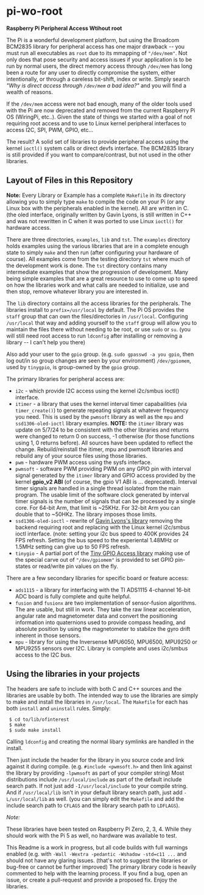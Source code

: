 # pi-wo-root
**Raspberry Pi Peripheral Access Wtihout root**

The Pi is a wonderful development platform, but using the Broadcom BCM2835 library for peripheral access has one major drawback -- you must run all executables as `root` due to its mmapping of `"/dev/mem"`. Not only does that pose security and access issues if your application is to be run by normal users, the direct memory access through `/dev/mem` has long been a route for any user to directly compromise the system, either intentionally, or through a careless bit-shift, index or write. Simply search *"Why is direct access through `/dev/mem` a bad idea?"* and you will find a wealth of reasons.

If the `/dev/mem` access were not bad enough, many of the older tools used with the Pi are now deprecated and removed from the current Raspberry Pi OS (WiringPi, etc..). Given the state of things we started with a goal of not requiring root access and to use to Linux kernel peripheral interfaces to access I2C, SPI, PWM, GPIO, etc...

The result? A solid set of libraries to provide peripheral access using the kernel `ioctl()` system calls or direct devfs interface. The BCM2835 library is still provided if you want to compare/contrast, but not used in the other libraries.

## Layout of Files in this Repository

**Note:** Every Library or Example has a complete `Makefile` in its directory allowing you to simply type `make` to compile the code on your Pi (or any Linux box with the peripherals enabled in the kernel). All are written in C. (the oled interface, originally written by Gavin Lyons, is still written in C++ and was not rewritten in C when it was ported to use Linux `ioctl()` for hardware access.

There are three directories, `examples`, `lib` and `tst`. The `examples` directory holds examples using the various libraries that are in a complete enough state to simply `make` and then run (after configuring your hardware of course). All examples come from the testing directory `tst` where much of the development work is done. The `tst` directory contains many intermediate examples that show the progression of development. Many being simple examples that are a great resource to use to come up to speed on how the libraries work and what calls are needed to initialize, use and then stop, remove whatever library you are interested in.

The `lib` directory contains all the access libraries for the peripherals. The libraries install to `prefix=/usr/local` by default. The Pi OS provides the `staff` group that can own the files/directories in `/usr/local`. Configuring `/usr/local` that way and adding yourself to the `staff` group will allow you to maintain the files there without needing to be root, or use `sudo` or `su`. (you will still need root access to run `ldconfig` after installing or removing a library -- I can't help you there)

Also add your user to the `gpio` group. (e.g. `sudo gpasswd -a you gpio`, then log out/in so group changes are seen by your environment) `/dev/gpiomem`, used by `tinygpio`, is group-owned by the `gpio` group.

The primary libraries for peripheral access are:

 * `i2c` - which provide I2C access using the kernel i2c/smbus ioctl() interface.
 * `itimer` - a library that uses the kernel interval timer capabailities (via `timer_create()`) to generate repeating signals at whatever frequency you need. This is used by the `pwmsoft` library as well as the `mpu` and `ssd1306-oled-ioctl` library examples. **NOTE:** the `itimer` library was update on 5/7/24 to be consistent with the other libraries and returns were changed to return 0 on success, -1 otherwise (for those functions using 1, 0 returns before). All sources have been updated to reflect the change. Rebuild/reinstall the itimer, mpu and pwmsoft libraries and rebuild any of your source files using those libraries.
 * `pwm` - hardware PWM access using the sysfs interface.
 * `pwmsoft` - software PWM providing PWM on any GPIO pin with interval signal generated by the `itimer` library and GPIO access provided by the kernel **gpio_v2 ABI** (of course, the gpio V1 ABI is ... deprecated). Interval timer signals are handled in a single thread isolated from the main program. The usable limit of the software clock generated by interval timer signals is the number of signals that can be processed by a single core. For 64-bit Arm, that limit is ~25KHz. For 32-bit Arm you can double that to ~50HKz. The library imposes those limits.
 * `ssd1306-oled-ioctl` - rewrite of [Gavin Lyons's library](https://github.com/gavinlyonsrepo/SSD1306_OLED_RPI) removing the backend requiring root and replacing with the Linux kernel i2c/smbus ioctl interface. (note: setting your i2c bus speed to 400K provides 24 FPS refresh. Setting the bus speed to the experiental 1.48MHz or 1.5MHz setting can give up to 50 FPS refresh.
 * `tinygio` - A partial port of the [Tiny GPIO Access library](http://abyz.me.uk/rpi/pigpio/examples.html) making use of the special carve out of `"/dev/gpiomem"` is provided to set GPIO pin-states or read/write pin values on the fly.

There are a few secondary libraries for specific board or feature access:

 * `ads1115` - a library for interfacing with the TI ADS1115 4-channel 16-bit ADC board is fully complete and quite helpful.
 * `fusion` and `fusionx` are two implementation of sensor-fusion algorithms. The are usable, but still in work. They take the raw linear acceleration, angular rate and magnetometer data and convert the positioning information into quaternions used to provide compass heading, and absolute position by using the magnetometer to stabilze the gyro drift inherent in those sensors.
 * `mpu` - library for using the Inversense MPU6050, MPU6500, MPU9250 or MPU9255 sensors over I2C. Library is complete and uses i2c/smbus access to the I2C bus.

## Using the libraries in your projects

The headers are safe to include with both C and C++ sources and the libraries are usable by both. The intended way to use the libraries are simply to make and install the libraries in `/usr/local`. The `Makefile` for each has both `install` and `uninstall` rules. Simply:

```none
 $ cd to/lib/ofinterest
 $ make
 $ sudo make install
```

Calling `ldconfig` and creating the normal libary symlinks are handled in the install.

Then just include the header for the library in you source code and link against it during compile. (e.g. `#include <pwmsoft.h>` and then link against the library by providing `-lpwmsoft` as part of your compiler string) Most distributions include `/usr/local/include` as part of the default include search path. If not just add `-I/usr/local/include` to your compile string. And if `/usr/local/lib` isn't in your default library search path, just add `-L/usr/local/lib` as well. (you can simply edit the `Makefile` and add the include search path to `CFLAGS` and the library search path to `LDFLAGS`).

*Note:*

These libraries have been tested on Raspberry Pi Zero, 2, 3, 4. While they should work with the Pi 5 as well, no hardware was available to test.

This Readme is a work in progress, but all code builds with full warnings enabled (e.g. with `-Wall -Wextra -pedantic -Wshadow -std=c11 ...` and should not have any glaring issues. (that's not to suggest the libraries or bug-free or cannot be further improved) The primary library code is heavily commented to help with the learning process. If you find a bug, open an issue, or create a pull-request and provide a proposed fix. Enjoy the libraries.